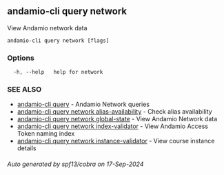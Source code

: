 ## andamio-cli query network

View Andamio network data

```
andamio-cli query network [flags]
```

### Options

```
  -h, --help   help for network
```

### SEE ALSO

* [andamio-cli query](andamio-cli_query.md)	 - Andamio Network queries
* [andamio-cli query network alias-availability](andamio-cli_query_network_alias-availability.md)	 - Check alias availability
* [andamio-cli query network global-state](andamio-cli_query_network_global-state.md)	 - View Andamio Network data
* [andamio-cli query network index-validator](andamio-cli_query_network_index-validator.md)	 - View Andamio Access Token naming index
* [andamio-cli query network instance-validator](andamio-cli_query_network_instance-validator.md)	 - View course instance details

###### Auto generated by spf13/cobra on 17-Sep-2024
